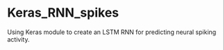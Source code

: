 # Keras_RNN_spikes
Using Keras module to create an LSTM RNN for predicting neural spiking activity. 
